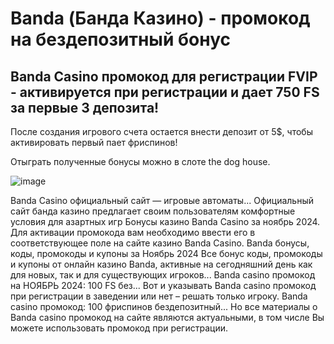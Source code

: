 # Banda (Банда Казино) - промокод на бездепозитный бонус

## Banda Casino промокод для регистрации FVIP  - активируется при регистрации и дает 750 FS за первые 3 депозита!

После создания игрового счета остается внести депозит от 5$, чтобы активировать первый пает фриспинов!

Отыграть полученные бонусы можно в слоте the dog house.

![image](https://github.com/user-attachments/assets/f892a06c-d000-4a56-8197-227c86111971)


Banda Casino официальный сайт — игровые автоматы...
Официальный сайт банда казино предлагает своим пользователям комфортные условия для азартных игр
Бонусы казино Banda Casino за ноябрь 2024.
Для активации промокода вам необходимо ввести его в соответствующее поле на сайте казино Banda Casino.
Banda бонусы, коды, промокоды и купоны за Ноябрь 2024
Все бонус коды, промокоды и купоны от онлайн казино Banda, активные на сегодняшний день как для новых, так и для существующих игроков...
Banda casino промокод на НОЯБРЬ 2024: 100 FS без...
Вот и указывать Banda casino промокод при регистрации в заведении или нет – решать только игроку.
Banda casino промокод: 100 фриспинов бездепозитный...
Но все материалы о Banda casino промокод на сайте являются актуальными, в том числе Вы можете использовать промокод при регистрации.
